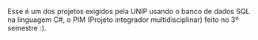   Esse é um dos projetos exigidos pela UNIP usando o banco de dados SQL na linguagem C#, o PIM (Projeto integrador multidisciplinar) feito no 3º semestre :).
  
